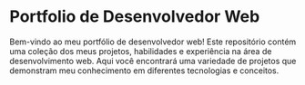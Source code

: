 # Portfolio de Desenvolvedor Web

Bem-vindo ao meu portfólio de desenvolvedor web! Este repositório contém uma coleção dos meus projetos, habilidades e experiência na área de desenvolvimento web. Aqui você encontrará uma variedade de projetos que demonstram meu conhecimento em diferentes tecnologias e conceitos.
